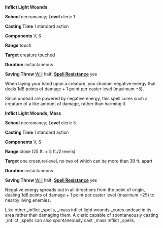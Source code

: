  **Inflict Light Wounds**

**School** necromancy; **Level** cleric 1

**Casting Time** 1 standard action

**Components** V, S

**Range** touch

**Target** creature touched

**Duration** instantaneous

**Saving Throw** [Will](../combat#_will) half; **[Spell Resistance](../glossary#_spell-resistance)** yes

When laying your hand upon a creature, you channel negative energy that deals 1d8 points of damage + 1 point per caster level (maximum +5).

Since undead are powered by negative energy, this spell cures such a creature of a like amount of damage, rather than harming it.

**Inflict Light Wounds, Mass**

**School** necromancy; **Level** cleric 5

**Casting Time** 1 standard action

**Components** V, S

**Range** close (25 ft. + 5 ft./2 levels)

**Target** one creature/level, no two of which can be more than 30 ft. apart

**Duration** instantaneous

**Saving Throw** [Will](../combat#_will) half; **[Spell Resistance](../glossary#_spell-resistance)** yes

Negative energy spreads out in all directions from the point of origin, dealing 1d8 points of damage + 1 point per caster level (maximum +25) to nearby living enemies.

Like other _inflict _spells, _mass inflict light wounds _cures undead in its area rather than damaging them. A cleric capable of spontaneously casting _inflict _spells can also spontaneously cast _mass inflict _spells.


